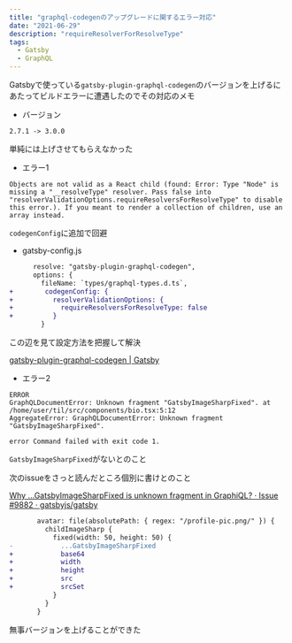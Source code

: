 ```yaml
---
title: "graphql-codegenのアップグレードに関するエラー対応"
date: "2021-06-29"
description: "requireResolverForResolveType"
tags:
  - Gatsby
  - GraphQL
---
```


Gatsbyで使っている`gatsby-plugin-graphql-codegen`のバージョンを上げるにあたってビルドエラーに遭遇したのでその対応のメモ

- バージョン

```
2.7.1 -> 3.0.0
```

単純には上げさせてもらえなかった

- エラー1

```
Objects are not valid as a React child (found: Error: Type "Node" is missing a "__resolveType" resolver. Pass false into "resolverValidationOptions.requireResolversForResolveType" to disable this error.). If you meant to render a collection of children, use an array instead.
```

`codegenConfig`に追加で回避

- gatsby-config.js

```diff
      resolve: "gatsby-plugin-graphql-codegen",
      options: {
        fileName: `types/graphql-types.d.ts`,
+        codegenConfig: {
+          resolverValidationOptions: {
+            requireResolversForResolveType: false
+          }
        }
```

この辺を見て設定方法を把握して解決

[gatsby-plugin-graphql-codegen | Gatsby](https://www.gatsbyjs.com/plugins/gatsby-plugin-graphql-codegen/)

- エラー2

```
ERROR
GraphQLDocumentError: Unknown fragment "GatsbyImageSharpFixed". at /home/user/til/src/components/bio.tsx:5:12
AggregateError: GraphQLDocumentError: Unknown fragment "GatsbyImageSharpFixed".

error Command failed with exit code 1. 
```

`GatsbyImageSharpFixed`がないとのこと

次のissueをさっと読んだところ個別に書けとのこと

[Why ...GatsbyImageSharpFixed is unknown fragment in GraphiQL? · Issue #9882 · gatsbyjs/gatsby](https://github.com/gatsbyjs/gatsby/issues/9882)


```diff
       avatar: file(absolutePath: { regex: "/profile-pic.png/" }) {
         childImageSharp {
           fixed(width: 50, height: 50) {
-            ...GatsbyImageSharpFixed
+            base64
+            width
+            height
+            src
+            srcSet
           }
         }
       }
```

無事バージョンを上げることができた
